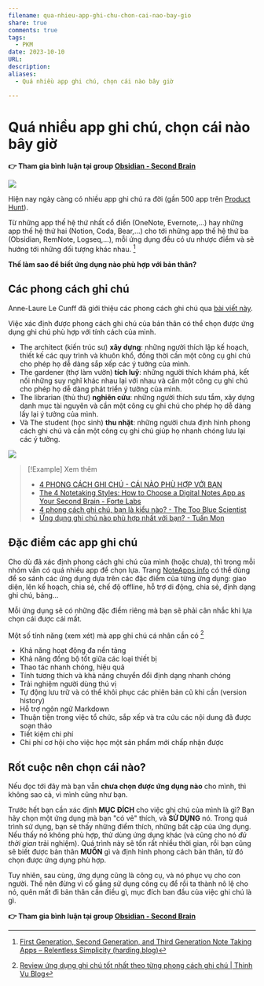 ```yaml
---
filename: qua-nhieu-app-ghi-chu-chon-cai-nao-bay-gio
share: true
comments: true
tags:
  - PKM
date: 2023-10-10
URL: 
description: 
aliases:
  - Quá nhiều app ghi chú, chọn cái nào bây giờ

---
```

# Quá nhiều app ghi chú, chọn cái nào bây giờ

**👉 Tham gia bình luận tại group [Obsidian - Second Brain](https://www.facebook.com/groups/obsidian.secondbrain/posts/719656646701807/)**

![](https://i.imgur.com/PLLJ52I.png)

Hiện nay ngày càng có nhiều app ghi chú ra đời (gần 500 app trên [Product Hunt](https://www.producthunt.com/categories/notes-documents)).

Từ những app thế hệ thứ nhất cổ điển (OneNote, Evernote,...) hay những app thế hệ thứ hai (Notion, Coda, Bear,...) cho tới những app thế hệ thứ ba (Obsidian, RemNote, Logseq,...), mỗi ứng dụng đều có ưu nhược điểm và sẽ hướng tới những đối tượng khác nhau. [^1]

**Thế làm sao để biết ứng dụng nào phù hợp với bản thân?**

## Các phong cách ghi chú
Anne-Laure Le Cunff đã giới thiệu các phong cách ghi chú qua [bài viết này](https://nesslabs.com/how-to-choose-the-right-note-taking-app). 

Việc xác định được phong cách ghi chú của bản thân có thể chọn được ứng dụng ghi chú phù hợp với tính cách của mình.

- The architect (kiến trúc sư) **xây dựng**: những người thích lập kế hoạch, thiết kế các quy trình và khuôn khổ, đồng thời cần một công cụ ghi chú cho phép họ dễ dàng sắp xếp các ý tưởng của mình.
- The gardener (thợ làm vườn) **tích luỹ**: những người thích khám phá, kết nối những suy nghĩ khác nhau lại với nhau và cần một công cụ ghi chú cho phép họ dễ dàng phát triển ý tưởng của mình.
- The librarian (thủ thư) **nghiên cứu**: những người thích sưu tầm, xây dựng danh mục tài nguyên và cần một công cụ ghi chú cho phép họ dễ dàng lấy lại ý tưởng của mình.
- Và The student (học sinh) **thu nhặt**: những người chưa định hình phong cách ghi chú và cần một công cụ ghi chú giúp họ nhanh chóng lưu lại các ý tưởng.

![](https://i.imgur.com/4LK8ykW.png)

> [!Example] Xem thêm
> - [4 PHONG CÁCH GHI CHÚ - CÁI NÀO PHÙ HỢP VỚI BẠN](./4-phong-cach-ghi-chu-cai-nao-phu-hop-voi-ban.md)
> - [The 4 Notetaking Styles: How to Choose a Digital Notes App as Your Second Brain - Forte Labs](https://fortelabs.com/blog/the-4-notetaking-styles-how-to-choose-a-digital-notes-app-as-your-second-brain/)
> - [4 phong cách ghi chú, bạn là kiểu nào? - The Too Blue Scientist](https://thetoobluescientist.com/4-phong-cach-ghi-chu/)
> - [Ứng dụng ghi chú nào phù hợp nhất với bạn? - Tuấn Mon](https://tuanmon.com/review-ung-dung-ghi-chu/)

## Đặc điểm các app ghi chú

Cho dù đã xác định phong cách ghi chú của mình (hoặc chưa), thì trong mỗi nhóm vẫn có quá nhiều app để chọn lựa. Trang [NoteApps.info](https://noteapps.info/) có thể dùng để so sánh các ứng dụng dựa trên các đặc điểm của từng ứng dụng: giao diện, lên kế hoạch, chia sẻ, chế độ offline, hỗ trợ di động, chia sẻ, định dạng ghi chú, bảng...

Mỗi ứng dụng sẽ có những đặc điểm riêng mà bạn sẽ phải cân nhắc khi lựa chọn cái được cái mất.

Một số tính năng (xem xét) mà app ghi chú cá nhân cần có [^2]

- Khả năng hoạt động đa nền tảng
- Khả năng đồng bộ tốt giữa các loại thiết bị
- Thao tác nhanh chóng, hiệu quả
- Tính tương thích và khả năng chuyển đổi định dạng nhanh chóng
- Trải nghiệm người dùng thú vị
- Tự động lưu trữ và có thể khôi phục các phiên bản cũ khi cần (version history)
- Hỗ trợ ngôn ngữ Markdown
- Thuận tiện trong việc tổ chức, sắp xếp và tra cứu các nội dung đã được soạn thảo
- Tiết kiệm chi phí
- Chi phí cơ hội cho việc học một sản phẩm mới chấp nhận được
## Rốt cuộc nên chọn cái nào?

Nếu đọc tới đây mà bạn vẫn **chưa chọn được ứng dụng nào** cho mình, thì không sao cả, vì mình cũng như bạn.

Trước hết bạn cần xác định **MỤC ĐÍCH** cho việc ghi chú của mình là gì? Bạn hãy chọn một ứng dụng mà bạn "có vẻ" thích, và **SỬ DỤNG** nó. Trong quá trình sử dụng, bạn sẽ thấy những điểm thích, những bất cập của ứng dụng. Nếu thấy nó không phù hợp, thử dùng ứng dụng khác (và cũng cho nó *đủ thời gian* trải nghiệm). Quá trình này sẽ tốn rất nhiều thời gian, rồi bạn cũng sẽ biết được bản thân **MUỐN** gì và định hình phong cách bản thân, từ đó chọn được ứng dụng phù hợp.

Tuy nhiên, sau cùng, ứng dụng cũng là công cụ, và nó phục vụ cho con người. Thế nên đừng vì cố gắng sử dụng công cụ để rồi ta thành nô lệ cho nó, quên mất đi bản thân cần điều gì, mục đích ban đầu của việc ghi chú là gì.

**👉 Tham gia bình luận tại group [Obsidian - Second Brain](https://www.facebook.com/groups/obsidian.secondbrain/posts/719656646701807/)**

[^1]: [First Generation, Second Generation, and Third Generation Note Taking Apps – Relentless Simplicity (harding.blog)](https://bill.harding.blog/2023/07/24/first-generation-second-generation-and-third-generation-note-taking-apps/)
[^2]: [Review ứng dụng ghi chú tốt nhất theo từng phong cách ghi chú | Thinh Vu Blog](https://thinhvu.com/2021/08/29/review-ung-dung-ghi-chu-tot-nhat/)